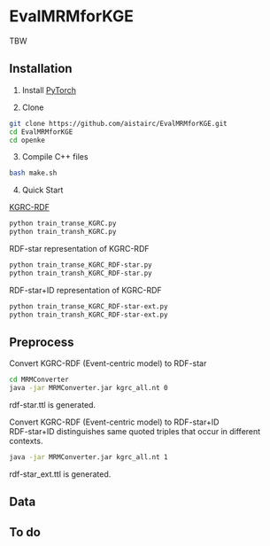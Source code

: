 # EvalMRMforKGE
TBW  

## Installation

1. Install [PyTorch](https://pytorch.org/get-started/locally/)

2. Clone
```bash
git clone https://github.com/aistairc/EvalMRMforKGE.git
cd EvalMRMforKGE
cd openke
```
3. Compile C++ files
```bash
bash make.sh
```	
4. Quick Start  

[KGRC-RDF](https://github.com/KnowledgeGraphJapan/KGRC-RDF/tree/master/2020v2)
```bash
python train_transe_KGRC.py
python train_transh_KGRC.py
```
RDF-star representation of KGRC-RDF
```bash
python train_transe_KGRC_RDF-star.py
python train_transh_KGRC_RDF-star.py
```
RDF-star+ID representation of KGRC-RDF
```bash
python train_transe_KGRC_RDF-star-ext.py
python train_transh_KGRC_RDF-star-ext.py
```
## Preprocess 

Convert KGRC-RDF (Event-centric model) to RDF-star
```bash
cd MRMConverter
java -jar MRMConverter.jar kgrc_all.nt 0
```
rdf-star.ttl is generated.

Convert KGRC-RDF (Event-centric model) to RDF-star+ID  
RDF-star+ID distinguishes same quoted triples that occur in different contexts.
```bash
java -jar MRMConverter.jar kgrc_all.nt 1
```
rdf-star\_ext.ttl is generated.

## Data

## To do

